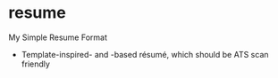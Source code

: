 # resume
My Simple Resume Format
- Template-inspired- and -based résumé, which should be ATS scan friendly
